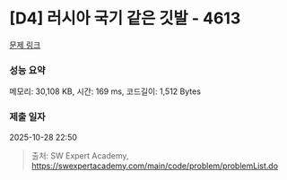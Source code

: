 # [D4] 러시아 국기 같은 깃발 - 4613 

[문제 링크](https://swexpertacademy.com/main/code/problem/problemDetail.do?contestProbId=AWQl9TIK8qoDFAXj) 

### 성능 요약

메모리: 30,108 KB, 시간: 169 ms, 코드길이: 1,512 Bytes

### 제출 일자

2025-10-28 22:50



> 출처: SW Expert Academy, https://swexpertacademy.com/main/code/problem/problemList.do
